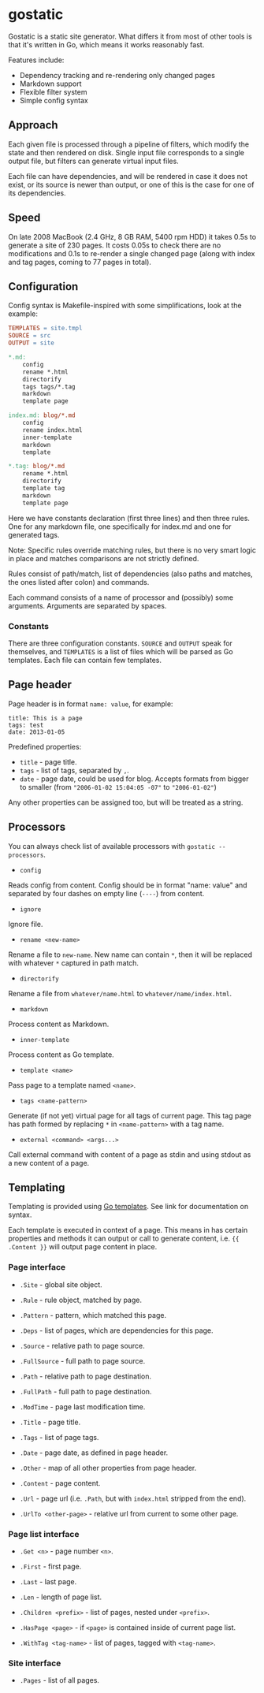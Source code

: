 # gostatic

Gostatic is a static site generator. What differs it from most of other tools is
that it's written in Go, which means it works reasonably fast.

Features include:

 - Dependency tracking and re-rendering only changed pages
 - Markdown support
 - Flexible filter system
 - Simple config syntax

## Approach

Each given file is processed through a pipeline of filters, which modify the
state and then rendered on disk. Single input file corresponds to a single
output file, but filters can generate virtual input files.

Each file can have dependencies, and will be rendered in case it does not exist,
or its source is newer than output, or one of this is the case for one of its
dependencies.


## Speed

On late 2008 MacBook (2.4 GHz, 8 GB RAM, 5400 rpm HDD) it takes 0.5s to generate
a site of 230 pages. It costs 0.05s to check there are no modifications and 0.1s
to re-render a single changed page (along with index and tag pages, coming to 77
pages in total).

## Configuration

Config syntax is Makefile-inspired with some simplifications, look at the
example:

```Makefile
TEMPLATES = site.tmpl
SOURCE = src
OUTPUT = site

*.md:
    config
    rename *.html
    directorify
    tags tags/*.tag
    markdown
    template page

index.md: blog/*.md
    config
    rename index.html
    inner-template
    markdown
    template

*.tag: blog/*.md
    rename *.html
    directorify
    template tag
    markdown
    template page
```

Here we have constants declaration (first three lines) and then three rules. One
for any markdown file, one specifically for index.md and one for generated tags.

Note: Specific rules override matching rules, but there is no very smart logic
in place and matches comparisons are not strictly defined.

Rules consist of path/match, list of dependencies (also paths and matches, the
ones listed after colon) and commands.

Each command consists of a name of processor and (possibly) some
arguments. Arguments are separated by spaces.

### Constants

There are three configuration constants. `SOURCE` and `OUTPUT` speak for
themselves, and `TEMPLATES` is a list of files which will be parsed as Go
templates. Each file can contain few templates.

## Page header

Page header is in format `name: value`, for example:

```
title: This is a page
tags: test
date: 2013-01-05
```

Predefined properties:

- `title` - page title.
- `tags` - list of tags, separated by `,`.
- `date` - page date, could be used for blog. Accepts formats from bigger to
  smaller (from `"2006-01-02 15:04:05 -07"` to `"2006-01-02"`)

Any other properties can be assigned too, but will be treated as a string.

## Processors

You can always check list of available processors with `gostatic --processors`.

- `config`

Reads config from content. Config should be in format "name: value" and
separated by four dashes on empty line (`----`) from content.

- `ignore`

Ignore file.

- `rename <new-name>`

Rename a file to `new-name`. New name can contain `*`, then it will be replaced
with whatever `*` captured in path match.

- `directorify`

Rename a file from `whatever/name.html` to `whatever/name/index.html`.

- `markdown`

Process content as Markdown.

- `inner-template`

Process content as Go template.

- `template <name>`

Pass page to a template named `<name>`.

- `tags <name-pattern>`

Generate (if not yet) virtual page for all tags of current page. This tag page
has path formed by replacing `*` in `<name-pattern>` with a tag name.

- `external <command> <args...>`

Call external command with content of a page as stdin and using stdout as a new
content of a page.

## Templating

Templating is provided using
[Go templates](http://golang.org/pkg/text/template/). See link for documentation
on syntax.

Each template is executed in context of a page. This means in has certain
properties and methods it can output or call to generate content, i.e. `{{
.Content }}` will output page content in place.

### Page interface

- `.Site` - global site object.
- `.Rule` - rule object, matched by page.
- `.Pattern` - pattern, which matched this page.
- `.Deps` - list of pages, which are dependencies for this page.

- `.Source` - relative path to page source.
- `.FullSource` - full path to page source.
- `.Path` - relative path to page destination.
- `.FullPath` - full path to page destination.
- `.ModTime` - page last modification time.

- `.Title` - page title.
- `.Tags` - list of page tags.
- `.Date` - page date, as defined in page header.
- `.Other` - map of all other properties from page header.

- `.Content` - page content.
- `.Url` - page url (i.e. `.Path`, but with `index.html` stripped from the end).
- `.UrlTo <other-page>` - relative url from current to some other page.

### Page list interface

- `.Get <n>` - page number `<n>`.
- `.First` - first page.
- `.Last` - last page.
- `.Len` - length of page list.

- `.Children <prefix>` - list of pages, nested under `<prefix>`.
- `.HasPage <page>` - if `<page>` is contained inside of current page list.
- `.WithTag <tag-name>` - list of pages, tagged with `<tag-name>`.

### Site interface

- `.Pages` - list of all pages.
